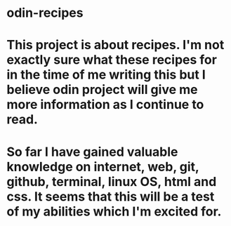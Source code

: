 # odin-recipes
# This project is about recipes. I'm not exactly sure what these recipes for in the time of me writing this but I believe odin project will give me more information as I continue to read.
# So far I have gained valuable knowledge on internet, web, git, github, terminal, linux OS, html and css. It seems that this will be a test of my abilities which I'm excited for.
